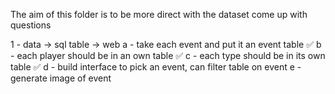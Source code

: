 The aim of this folder is to be more direct with the dataset come up with questions

1 - data -> sql table -> web
  a - take each event and put it an event table ✅
  b - each player should be in an own table ✅
  c - each type should be in its own table ✅
  d - build interface to pick an event, can filter table on event
  e - generate image of event
